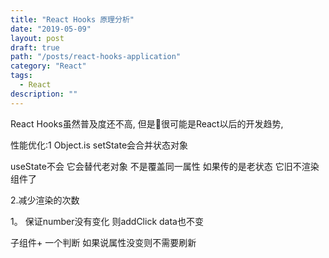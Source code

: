```yaml
---
title: "React Hooks 原理分析"
date: "2019-05-09"
layout: post
draft: true
path: "/posts/react-hooks-application"
category: "React"
tags:
  - React
description: ""
---
```


React Hooks虽然普及度还不高, 但是很可能是React以后的开发趋势,


性能优化:1 Object.is
setState会合并状态对象

useState不会 它会替代老对象 不是覆盖同一属性
如果传的是老状态 它旧不渲染组件了

  2.减少渲染的次数

1。 保证number没有变化 则addClick data也不变

子组件+ 一个判断 如果说属性没变则不需要刷新




